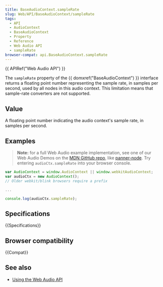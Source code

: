 ```yaml
---
title: BaseAudioContext.sampleRate
slug: Web/API/BaseAudioContext/sampleRate
tags:
  - API
  - AudioContext
  - BaseAudioContext
  - Property
  - Reference
  - Web Audio API
  - sampleRate
browser-compat: api.BaseAudioContext.sampleRate
---
```

{{ APIRef("Web Audio API") }}

The `sampleRate` property of the {{
    domxref("BaseAudioContext") }} interface returns a floating point number representing
the sample rate, in samples per second, used by all nodes in this audio
context. This limitation means that sample-rate converters are not supported.

## Value

A floating point number indicating the audio context's sample rate, in samples per
second.

## Examples
> **Note:** for a full Web Audio example implementation, see one of our
> Web Audio Demos on the [MDN GitHub repo](https://github.com/mdn/), like [panner-node](https://github.com/mdn/panner-node). Try entering
> `audioCtx.sampleRate` into your browser console.

```js
var AudioContext = window.AudioContext || window.webkitAudioContext;
var audioCtx = new AudioContext();
// Older webkit/blink browsers require a prefix

...

console.log(audioCtx.sampleRate);
```

## Specifications

{{Specifications}}

## Browser compatibility

{{Compat}}

## See also

- [Using the Web Audio API](/en-US/docs/Web/API/Web_Audio_API/Using_Web_Audio_API)
